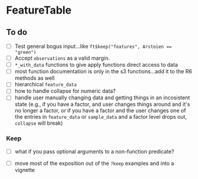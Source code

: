 # FeatureTable

## To do

- [ ] Test general bogus input...like `ft$keep("features", Arstoien == "green")`
- [ ] Accept `observations` as a valid margin.
- [ ] `*_with_data` functions to give apply functions direct access to data
- [ ] most function documentation is only in the s3 functions...add it to the R6
  methods as well
- [ ] hierarchical `feature_data`
- [ ] how to handle collapse for numeric data?
- [ ] handle user manually changing data and getting things in an incosistent state (e.g., if you have a factor, and user changes things around and it's no longer a factor, or if you have a factor and the user changes one of the entries in `feature_data` or `sample_data` and a factor level drops out, `collapse` will break)

### Keep

- [ ] what if you pass optional arguments to a non-function predicate?
- [ ] move most of the exposition out of the `?keep` examples and into a
  vignette
  